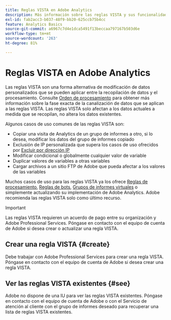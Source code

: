 ```yaml
---
title: Reglas VISTA en Adobe Analytics
description: Más información sobre las reglas VISTA y sus funcionalidades.
exl-id: fab2acc3-b037-48f9-bb20-625ccb75b4cc
feature: Analytics Basics
source-git-commit: a6967c7d4e1dca5491f13beccaa797167b503d6e
workflow-type: tm+mt
source-wordcount: '263'
ht-degree: 81%

---
```


# Reglas VISTA en Adobe Analytics

Las reglas VISTA son una forma alternativa de modificación de datos personalizados que se pueden aplicar entre la recopilación de datos y el procesamiento. Consulte [Orden de procesamiento](processing-order.md) para obtener más información sobre la fase exacta de la canalización de datos que se aplican a las reglas VISTA. Las reglas VISTA solo afectan a los datos actuales a medida que se recopilan, no altera los datos existentes.

Algunos casos de uso comunes de las reglas VISTA son:

* Copiar una visita de Analytics de un grupo de informes a otro, si lo desea, modificar los datos del grupo de informes copiado
* Exclusión de IP personalizada que supera los casos de uso ofrecidos por [Excluir por dirección IP](/help/admin/tools/exclude-ip.md)
* Modificar condicional o globalmente cualquier valor de variable
* Duplicar valores de variables a otras variables
* Cargar archivos a un sitio FTP de Adobe que pueda afectar a los valores de las variables

Muchos casos de uso para las reglas VISTA ya los ofrece [Reglas de procesamiento](/help/admin/tools/manage-rs/edit-settings/general/processing-rules/pr-overview.md), [Reglas de bots](/help/admin/tools/manage-rs/edit-settings/general/bot-removal/bot-rules.md), [Grupos de informes virtuales](/help/components/vrs/vrs-about.md) o simplemente actualizando su implementación de Adobe Analytics. Adobe recomienda las reglas VISTA solo como último recurso.

>[!IMPORTANT]
>
>Las reglas VISTA requieren un acuerdo de pago entre su organización y Adobe Professional Services. Póngase en contacto con el equipo de cuenta de Adobe si desea crear o actualizar una regla VISTA.

## Crear una regla VISTA {#create}

Debe trabajar con Adobe Professional Services para crear una regla VISTA. Póngase en contacto con el equipo de cuenta de Adobe si desea crear una regla VISTA.

## Ver las reglas VISTA existentes {#see}

Adobe no dispone de una IU para ver las reglas VISTA existentes. Póngase en contacto con el equipo de cuenta de Adobe o con el Servicio de atención al cliente con el grupo de informes deseado para recuperar una lista de reglas VISTA existentes.
